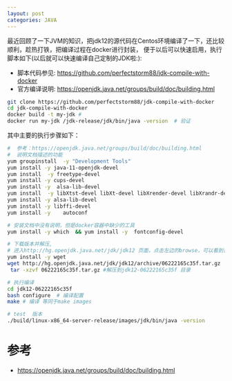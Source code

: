 ```yaml
---
layout: post
categories: JAVA
---
```


最近回顾了一下JVM的知识，把jdk12的源代码在Centos环境编译了一下，还比较顺利，趁热打铁，把编译过程在docker进行封装，
便于以后可以快速启用，执行脚本如下(以后就可以快速编译自己定制的JDK啦:):

- 脚本代码参见: https://github.com/perfectstorm88/jdk-compile-with-docker
- 官方编译说明: https://openjdk.java.net/groups/build/doc/building.html


```bash
git clone https://github.com/perfectstorm88/jdk-compile-with-docker
cd jdk-compile-with-docker
docker build -t my-jdk # 
docker run my-jdk /jdk-release/jdk/bin/java -version  # 验证
```

其中主要的执行步骤如下：
```bash
#  参考：https://openjdk.java.net/groups/build/doc/building.html
#  说明文档描述的功能
yum groupinstall  -y "Development Tools"
yum install -y java-11-openjdk-devel
yum install  -y freetype-devel
yum install -y cups-devel
yum install -y  alsa-lib-devel
yum install  -y libXtst-devel libXt-devel libXrender-devel libXrandr-devel libXi-devel
yum install -y alsa-lib-devel
yum install -y libffi-devel
yum install -y    autoconf

# 安装文档中没有说明，但是docker容器中缺少的工具
yum install -y which  && yum install -y  fontconfig-devel

# 下载版本并解压, 
# 进入http://hg.openjdk.java.net/jdk/jdk12 页面，点击左边的browse，可以看到各种源文件，再点击右边的gz，可以下载
yum install -y wget
wget http://hg.openjdk.java.net/jdk/jdk12/archive/06222165c35f.tar.gz
 tar -xzvf 06222165c35f.tar.gz #解压到jdk12-06222165c35f 目录

# 执行编译
cd jdk12-06222165c35f 
bash configure  # 编译配置
make # 编译 等同于make images

# test  版本
./build/linux-x86_64-server-release/images/jdk/bin/java -version
```

# 参考
- https://openjdk.java.net/groups/build/doc/building.html